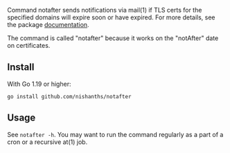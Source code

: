 Command notafter sends notifications via mail(1) if TLS certs for the
specified domains will expire soon or have expired.  For more details, see the
package [documentation][1].

The command is called "notafter" because it works on the "notAfter" date on
certificates.

## Install

With Go 1.19 or higher:

```
go install github.com/nishanths/notafter
```

## Usage

See `notafter -h`. You may want to run the command regularly as a part of a
cron or a recursive at(1) job.

[1]: https://pkg.go.dev/github.com/nishantsh/notafter
